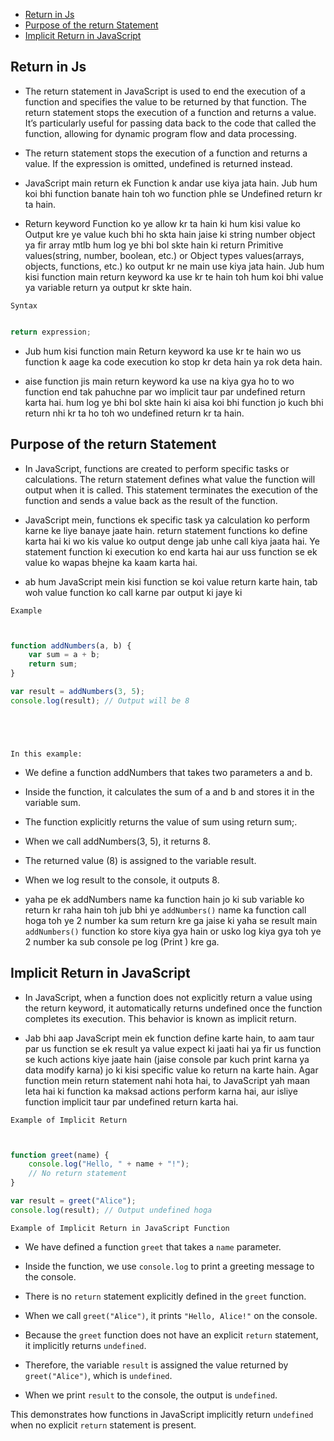   
  
<!-- TOC -->

- [Return  in Js](#return--in-js)
- [Purpose of the return Statement](#purpose-of-the-return-statement)
- [Implicit Return in JavaScript](#implicit-return-in-javascript)

<!-- /TOC -->
  
  
  
  
  ## Return  in Js
  



- The return statement in JavaScript is used to end the execution of a function and specifies the value to be returned by that function. The return statement stops the execution of a function and returns a value. It’s particularly useful for passing data back to the code that called the function, allowing for dynamic program flow and data processing.


- The return statement stops the execution of a function and returns a value. If the expression is omitted, undefined is returned instead.


- JavaScript main return ek Function k andar use kiya jata hain. Jub hum koi bhi function banate hain toh wo function  phle se Undefined return kr ta hain.




-  Return keyword Function ko ye allow kr ta hain ki hum kisi value ko Output kre ye value kuch bhi ho skta hain jaise ki string number object ya fir array mtlb hum log ye bhi bol skte hain ki return Primitive values(string, number, boolean, etc.) or Object types values(arrays, objects, functions, etc.) ko output kr ne main use kiya jata hain. 
Jub hum kisi function main return keyword ka use kr te hain toh hum koi bhi value ya variable return ya output kr skte hain.


  `Syntax`

````javascript

return expression;

````





- Jub hum kisi function main Return keyword ka use kr te hain wo us function k aage ka code execution ko stop kr deta hain ya rok deta hain.


 -  aise function jis main return keyword ka use na kiya gya ho  to wo function end tak pahuchne par wo implicit taur par undefined return karta hai. hum log ye bhi bol skte hain ki  aisa koi bhi function jo kuch bhi return nhi kr ta ho  toh wo undefined return kr ta hain.













## Purpose of the return Statement

- In JavaScript, functions are created to perform specific tasks or calculations. The return statement defines what value the function will output when it is called. This statement terminates the execution of the function and sends a value back as the result of the function.


- JavaScript mein, functions ek specific task ya calculation ko perform karne ke liye banaye jaate hain. return statement functions ko define karta hai ki wo kis value ko output denge jab unhe call kiya jaata hai. Ye statement function ki execution ko end karta hai aur uss function se ek value ko wapas bhejne ka kaam karta hai.


- ab hum JavaScript mein kisi function se koi value return karte hain, tab woh value function ko call karne par output ki jaye ki 


 `Example`





`````javascript


function addNumbers(a, b) {
    var sum = a + b;
    return sum;
}

var result = addNumbers(3, 5);
console.log(result); // Output will be 8






`````


`In this example:`

- We define a function addNumbers that takes two parameters a and b.

- Inside the function, it calculates the sum of a and b and stores it in the variable sum.

- The function explicitly returns the value of sum using return sum;.

- When we call addNumbers(3, 5), it returns 8.

- The returned value (8) is assigned to the variable result.

- When we log result to the console, it outputs 8.

- yaha pe ek addNumbers name ka function hain jo ki sub variable ko return kr raha hain toh jub bhi ye `addNumbers()` name ka function call hoga toh ye 2 number ka sum return kre ga jaise ki yaha se result main `addNumbers()` function ko store kiya gya hain or usko log kiya gya toh ye 2 number ka sub console pe log (Print ) kre ga.



## Implicit Return in JavaScript



- In JavaScript, when a function does not explicitly return a value using the return keyword, it automatically returns undefined once the function completes its execution. This behavior is known as implicit return.


- Jab bhi aap JavaScript mein ek function define karte hain, to aam taur par us function se ek result ya value expect ki jaati hai ya fir us function se kuch actions kiye jaate hain (jaise console par kuch print karna ya data modify karna) jo ki kisi specific value ko return na karte hain. Agar function mein return statement nahi hota hai, to JavaScript yah maan leta hai ki function ka maksad actions perform karna hai, aur isliye function implicit taur par undefined return karta hai.


`Example of Implicit Return`

````javascript


function greet(name) {
    console.log("Hello, " + name + "!");
    // No return statement
}

var result = greet("Alice");
console.log(result); // Output undefined hoga


````



`Example of Implicit Return in JavaScript Function`

- We have defined a function `greet` that takes a `name` parameter.

- Inside the function, we use `console.log` to print a greeting message to the console.
- There is no `return` statement explicitly defined in the `greet` function.
- When we call `greet("Alice")`, it prints `"Hello, Alice!"` on the console.
- Because the `greet` function does not have an explicit `return` statement, it implicitly returns `undefined`.
- Therefore, the variable `result` is assigned the value returned by `greet("Alice")`, which is `undefined`.
- When we print `result` to the console, the output is `undefined`.

This demonstrates how functions in JavaScript implicitly return `undefined` when no explicit `return` statement is present.
